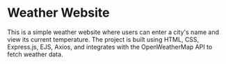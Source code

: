 # Weather Website
 This is a simple weather website where users can enter a city's name and view its current temperature. The project is built using HTML, CSS, Express.js, EJS, Axios, and integrates with the OpenWeatherMap API to fetch weather data.
